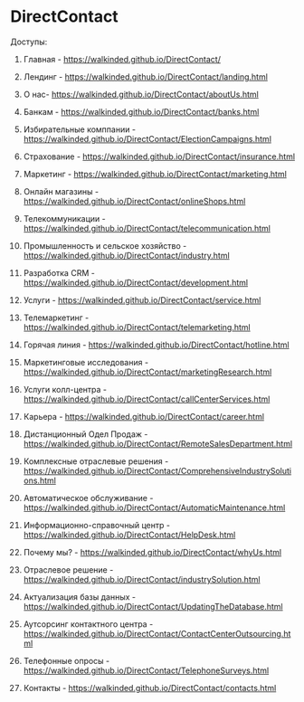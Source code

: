 # DirectContact


Доступы:

1. Главная - https://walkinded.github.io/DirectContact/

2. Лендинг - https://walkinded.github.io/DirectContact/landing.html

3. О нас- https://walkinded.github.io/DirectContact/aboutUs.html

4. Банкам - https://walkinded.github.io/DirectContact/banks.html

5. Избирательные комппании - https://walkinded.github.io/DirectContact/ElectionCampaigns.html

6. Страхование - https://walkinded.github.io/DirectContact/insurance.html

7. Маркетинг - https://walkinded.github.io/DirectContact/marketing.html

8. Онлайн магазины - https://walkinded.github.io/DirectContact/onlineShops.html

9. Телекоммуникации - https://walkinded.github.io/DirectContact/telecommunication.html

10. Промышленность и сельское хозяйство - https://walkinded.github.io/DirectContact/industry.html

11. Разработка CRM - https://walkinded.github.io/DirectContact/development.html

12. Услуги - https://walkinded.github.io/DirectContact/service.html

13. Телемаркетинг - https://walkinded.github.io/DirectContact/telemarketing.html

14. Горячая линия - https://walkinded.github.io/DirectContact/hotline.html

15. Маркетинговые исследования - https://walkinded.github.io/DirectContact/marketingResearch.html

16. Услуги колл-центра - https://walkinded.github.io/DirectContact/callCenterServices.html

17. Карьера - https://walkinded.github.io/DirectContact/career.html

18. Дистанционный Одел Продаж - https://walkinded.github.io/DirectContact/RemoteSalesDepartment.html

19. Комплексные отраслевые решения - https://walkinded.github.io/DirectContact/ComprehensiveIndustrySolutions.html

20. Автоматическое обслуживание - https://walkinded.github.io/DirectContact/AutomaticMaintenance.html

21. Информационно-справочный центр - https://walkinded.github.io/DirectContact/HelpDesk.html

22. Почему мы? - https://walkinded.github.io/DirectContact/whyUs.html

23. Отраслевое решение - https://walkinded.github.io/DirectContact/industrySolution.html

24. Актуализация базы данных - https://walkinded.github.io/DirectContact/UpdatingTheDatabase.html

25. Аутсорсинг контактного центра - https://walkinded.github.io/DirectContact/ContactCenterOutsourcing.html

26. Телефонные опросы - https://walkinded.github.io/DirectContact/TelephoneSurveys.html

27. Контакты - https://walkinded.github.io/DirectContact/contacts.html
